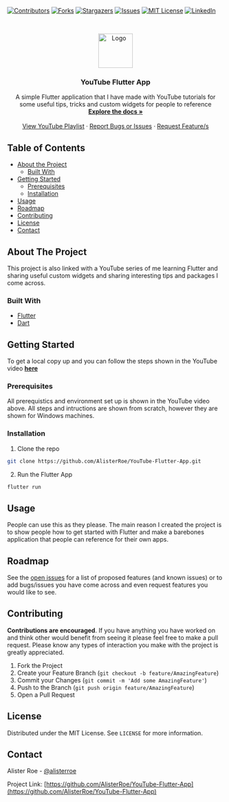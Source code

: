 [![Contributors][contributors-shield]][contributors-url]
[![Forks][forks-shield]][forks-url]
[![Stargazers][stars-shield]][stars-url]
[![Issues][issues-shield]][issues-url]
[![MIT License][license-shield]][license-url]
[![LinkedIn][linkedin-shield]][linkedin-url]

<br />
<p align="center">
  <img src="https://flutterappdev.com/wp-content/uploads/2019/01/Screen-Shot-2019-01-25-at-12.54.42-PM.png" alt="Logo" width="auto" height="80">

  <h3 align="center">YouTube Flutter App</h3>

  <p align="center">
    A simple Flutter application that I have made with YouTube tutorials for some useful tips, tricks and custom widgets for people to reference
    <br />
    <a href="https://github.com/AlisterRoe/YouTube-Flutter-App"><strong>Explore the docs »</strong></a>
    <br />
    <br />
    <a href="https://www.youtube.com/playlist?list=PLK6Ffym2B9eRCC7FYr5e_PEyEw82QRyXo">View YouTube Playlist</a>
    ·
    <a href="https://github.com/AlisterRoe/YouTube-Flutter-App/issues">Report Bugs or Issues</a>
    ·
    <a href="https://github.com/AlisterRoe/YouTube-Flutter-App/issues">Request Feature/s</a>
  </p>
</p>



<!-- TABLE OF CONTENTS -->
## Table of Contents

* [About the Project](#about-the-project)
  * [Built With](#built-with)
* [Getting Started](#getting-started)
  * [Prerequisites](#prerequisites)
  * [Installation](#installation)
* [Usage](#usage)
* [Roadmap](#roadmap)
* [Contributing](#contributing)
* [License](#license)
* [Contact](#contact)


## About The Project

This project is also linked with a YouTube series of me learning Flutter and sharing useful custom widgets and sharing interesting tips and packages I come across.


### Built With

* [Flutter](https://flutter.dev/)
* [Dart](https://dart.dev/)


## Getting Started

To get a local copy up and you can follow the steps shown in the YouTube video <a href="https://www.youtube.com/watch?v=tH3G-j-jNnQ&list=PLK6Ffym2B9eRCC7FYr5e_PEyEw82QRyXo"><strong>here</strong></a>


### Prerequisites

All prerequistics and environment set up is shown in the YouTube video above. All steps and intructions are shown from scratch, however they are shown for Windows machines.


### Installation

1. Clone the repo
```sh
git clone https://github.com/AlisterRoe/YouTube-Flutter-App.git
```
2. Run the Flutter App
```sh
flutter run
```


## Usage

People can use this as they please. The main reason I created the project is to show people how to get started with Flutter and make a barebones application that people can reference for their own apps.


## Roadmap

See the [open issues](https://github.com/AlisterRoe/YouTube-Flutter-App/issues) for a list of proposed features (and known issues) or to add bugs/issues you have come across and even request features you would like to see.


## Contributing

**Contributions are encouraged**. If you have anything you have worked on and think other would benefit from seeing it please feel free to make a pull request. Please know any types of interaction you make with the project is greatly appreciated.

1. Fork the Project
2. Create your Feature Branch (`git checkout -b feature/AmazingFeature`)
3. Commit your Changes (`git commit -m 'Add some AmazingFeature'`)
4. Push to the Branch (`git push origin feature/AmazingFeature`)
5. Open a Pull Request


## License

Distributed under the MIT License. See `LICENSE` for more information.


## Contact

Alister Roe - [@alisterroe](https://twitter.com/alisterroe)

Project Link: [https://github.com/AlisterRoe/YouTube-Flutter-App](https://github.com/AlisterRoe/YouTube-Flutter-App)


<!-- MARKDOWN LINKS & IMAGES -->
<!-- https://www.markdownguide.org/basic-syntax/#reference-style-links -->
[contributors-shield]: https://img.shields.io/github/contributors/AlisterRoe/YouTube-Flutter-App.svg?style=flat-square
[contributors-url]: https://github.com/AlisterRoe/YouTube-Flutter-App/graphs/contributors
[forks-shield]: https://img.shields.io/github/forks/AlisterRoe/YouTube-Flutter-App.svg?style=flat-square
[forks-url]: https://github.com/AlisterRoe/YouTube-Flutter-App/network/members
[stars-shield]: https://img.shields.io/github/stars/AlisterRoe/YouTube-Flutter-App.svg?style=flat-square
[stars-url]: https://github.com/AlisterRoe/YouTube-Flutter-App/stargazers
[issues-shield]: https://img.shields.io/github/issues/AlisterRoe/YouTube-Flutter-App.svg?style=flat-square
[issues-url]: https://github.com/AlisterRoe/YouTube-Flutter-App/issues
[license-shield]: https://img.shields.io/github/license/AlisterRoe/YouTube-Flutter-App.svg?style=flat-square
[license-url]: https://github.com/AlisterRoe/YouTube-Flutter-App/blob/main/LICENSE.txt
[linkedin-shield]: https://img.shields.io/badge/-LinkedIn-black.svg?style=flat-square&logo=linkedin&colorB=555
[linkedin-url]: https://www.linkedin.com/in/alisterroe/
